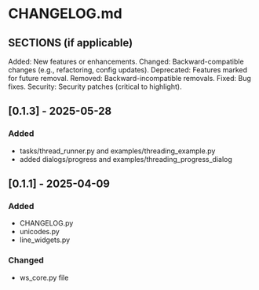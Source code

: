 # CHANGELOG.md

## SECTIONS (if applicable)
Added: New features or enhancements.
Changed: Backward-compatible changes (e.g., refactoring, config updates).
Deprecated: Features marked for future removal.
Removed: Backward-incompatible removals.
Fixed: Bug fixes.
Security: Security patches (critical to highlight). 

## [0.1.3] - 2025-05-28
### Added
- tasks/thread_runner.py and examples/threading_example.py
- added dialogs/progress and  examples/threading_progress_dialog

## [0.1.1] - 2025-04-09
### Added
- CHANGELOG.py
- unicodes.py
- line_widgets.py

### Changed
- ws_core.py file